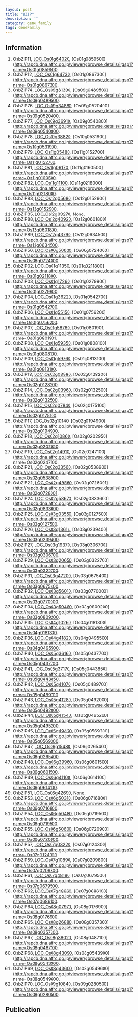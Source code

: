 ```yaml
---
layout: post
title: "BZIP"
description: ""
category: gene family
tags: GeneFamily
---
```


## Information
1. OsbZIP11, [LOC_Os01g64020](http://rice.plantbiology.msu.edu/cgi-bin/ORF_infopage.cgi?orf=LOC_Os01g64020), [Os01g0859500](http://rapdb.dna.affrc.go.jp/viewer/gbrowse_details/irgsp1?name=Os01g0859500.
2. OsbZIP12, [LOC_Os01g64730](http://rice.plantbiology.msu.edu/cgi-bin/ORF_infopage.cgi?orf=LOC_Os01g64730), [Os01g0867300](http://rapdb.dna.affrc.go.jp/viewer/gbrowse_details/irgsp1?name=Os01g0867300.
3. OsbZIP74, [LOC_Os09g31390](http://rice.plantbiology.msu.edu/cgi-bin/ORF_infopage.cgi?orf=LOC_Os09g31390), [Os09g0489500](http://rapdb.dna.affrc.go.jp/viewer/gbrowse_details/irgsp1?name=Os09g0489500.
4. OsbZIP76, [LOC_Os09g34880](http://rice.plantbiology.msu.edu/cgi-bin/ORF_infopage.cgi?orf=LOC_Os09g34880), [Os09g0520400](http://rapdb.dna.affrc.go.jp/viewer/gbrowse_details/irgsp1?name=Os09g0520400.
5. OsbZIP77, [LOC_Os09g36910](http://rice.plantbiology.msu.edu/cgi-bin/ORF_infopage.cgi?orf=LOC_Os09g36910), [Os09g0540800](http://rapdb.dna.affrc.go.jp/viewer/gbrowse_details/irgsp1?name=Os09g0540800.
6. OsbZIP78, [LOC_Os10g38820](http://rice.plantbiology.msu.edu/cgi-bin/ORF_infopage.cgi?orf=LOC_Os10g38820), [Os10g0531900](http://rapdb.dna.affrc.go.jp/viewer/gbrowse_details/irgsp1?name=Os10g0531900.
7. OsbZIP79, [LOC_Os11g05480](http://rice.plantbiology.msu.edu/cgi-bin/ORF_infopage.cgi?orf=LOC_Os11g05480), [Os11g0152700](http://rapdb.dna.affrc.go.jp/viewer/gbrowse_details/irgsp1?name=Os11g0152700.
8. OsbZIP81, [LOC_Os11g06170](http://rice.plantbiology.msu.edu/cgi-bin/ORF_infopage.cgi?orf=LOC_Os11g06170), [Os11g0160500](http://rapdb.dna.affrc.go.jp/viewer/gbrowse_details/irgsp1?name=Os11g0160500.
9. OsbZIP82, [LOC_Os11g11100](http://rice.plantbiology.msu.edu/cgi-bin/ORF_infopage.cgi?orf=LOC_Os11g11100), [Os11g0218000](http://rapdb.dna.affrc.go.jp/viewer/gbrowse_details/irgsp1?name=Os11g0218000.
10. OsbZIP83, [LOC_Os12g05680](http://rice.plantbiology.msu.edu/cgi-bin/ORF_infopage.cgi?orf=LOC_Os12g05680), [Os12g0152900](http://rapdb.dna.affrc.go.jp/viewer/gbrowse_details/irgsp1?name=Os12g0152900.
11. OsbZIP85, [LOC_Os12g09270](http://rice.plantbiology.msu.edu/cgi-bin/ORF_infopage.cgi?orf=LOC_Os12g09270), None.
12. OsbZIP88, [LOC_Os12g40920](http://rice.plantbiology.msu.edu/cgi-bin/ORF_infopage.cgi?orf=LOC_Os12g40920), [Os12g0601800](http://rapdb.dna.affrc.go.jp/viewer/gbrowse_details/irgsp1?name=Os12g0601800.
13. OsbZIP89, [LOC_Os12g43790](http://rice.plantbiology.msu.edu/cgi-bin/ORF_infopage.cgi?orf=LOC_Os12g43790), [Os12g0634500](http://rapdb.dna.affrc.go.jp/viewer/gbrowse_details/irgsp1?name=Os12g0634500.
14. OsbZIP56, [LOC_Os06g50830](http://rice.plantbiology.msu.edu/cgi-bin/ORF_infopage.cgi?orf=LOC_Os06g50830), [Os06g0724000](http://rapdb.dna.affrc.go.jp/viewer/gbrowse_details/irgsp1?name=Os06g0724000.
15. OsbZIP02, [LOC_Os01g11350](http://rice.plantbiology.msu.edu/cgi-bin/ORF_infopage.cgi?orf=LOC_Os01g11350), [Os01g0211800](http://rapdb.dna.affrc.go.jp/viewer/gbrowse_details/irgsp1?name=Os01g0211800.
16. OsbZIP03, [LOC_Os01g17260](http://rice.plantbiology.msu.edu/cgi-bin/ORF_infopage.cgi?orf=LOC_Os01g17260), [Os01g0279900](http://rapdb.dna.affrc.go.jp/viewer/gbrowse_details/irgsp1?name=Os01g0279900.
17. OsbZIP04, [LOC_Os01g36220](http://rice.plantbiology.msu.edu/cgi-bin/ORF_infopage.cgi?orf=LOC_Os01g36220), [Os01g0542700](http://rapdb.dna.affrc.go.jp/viewer/gbrowse_details/irgsp1?name=Os01g0542700.
18. OsbZIP06, [LOC_Os01g55150](http://rice.plantbiology.msu.edu/cgi-bin/ORF_infopage.cgi?orf=LOC_Os01g55150), [Os01g0756200](http://rapdb.dna.affrc.go.jp/viewer/gbrowse_details/irgsp1?name=Os01g0756200.
19. OsbZIP07, [LOC_Os01g58760](http://rice.plantbiology.msu.edu/cgi-bin/ORF_infopage.cgi?orf=LOC_Os01g58760), [Os01g0801901](http://rapdb.dna.affrc.go.jp/viewer/gbrowse_details/irgsp1?name=Os01g0801901.
20. OsbZIP08, [LOC_Os01g59350](http://rice.plantbiology.msu.edu/cgi-bin/ORF_infopage.cgi?orf=LOC_Os01g59350), [Os01g0808100](http://rapdb.dna.affrc.go.jp/viewer/gbrowse_details/irgsp1?name=Os01g0808100.
21. OsbZIP09, [LOC_Os01g59760](http://rice.plantbiology.msu.edu/cgi-bin/ORF_infopage.cgi?orf=LOC_Os01g59760), [Os01g0813100](http://rapdb.dna.affrc.go.jp/viewer/gbrowse_details/irgsp1?name=Os01g0813100.
22. OsbZIP13, [LOC_Os02g03580](http://rice.plantbiology.msu.edu/cgi-bin/ORF_infopage.cgi?orf=LOC_Os02g03580), [Os02g0128200](http://rapdb.dna.affrc.go.jp/viewer/gbrowse_details/irgsp1?name=Os02g0128200.
23. OsbZIP14, [LOC_Os02g03960](http://rice.plantbiology.msu.edu/cgi-bin/ORF_infopage.cgi?orf=LOC_Os02g03960), [Os02g0132500](http://rapdb.dna.affrc.go.jp/viewer/gbrowse_details/irgsp1?name=Os02g0132500.
24. OsbZIP15, [LOC_Os02g07840](http://rice.plantbiology.msu.edu/cgi-bin/ORF_infopage.cgi?orf=LOC_Os02g07840), [Os02g0175100](http://rapdb.dna.affrc.go.jp/viewer/gbrowse_details/irgsp1?name=Os02g0175100.
25. OsbZIP17, [LOC_Os02g10140](http://rice.plantbiology.msu.edu/cgi-bin/ORF_infopage.cgi?orf=LOC_Os02g10140), [Os02g0194900](http://rapdb.dna.affrc.go.jp/viewer/gbrowse_details/irgsp1?name=Os02g0194900.
26. OsbZIP18, [LOC_Os02g10860](http://rice.plantbiology.msu.edu/cgi-bin/ORF_infopage.cgi?orf=LOC_Os02g10860), [Os02g0202950](http://rapdb.dna.affrc.go.jp/viewer/gbrowse_details/irgsp1?name=Os02g0202950.
27. OsbZIP19, [LOC_Os02g14910](http://rice.plantbiology.msu.edu/cgi-bin/ORF_infopage.cgi?orf=LOC_Os02g14910), [Os02g0247100](http://rapdb.dna.affrc.go.jp/viewer/gbrowse_details/irgsp1?name=Os02g0247100.
28. OsbZIP21, [LOC_Os02g33560](http://rice.plantbiology.msu.edu/cgi-bin/ORF_infopage.cgi?orf=LOC_Os02g33560), [Os02g0538900](http://rapdb.dna.affrc.go.jp/viewer/gbrowse_details/irgsp1?name=Os02g0538900.
29. OsbZIP22, [LOC_Os02g49560](http://rice.plantbiology.msu.edu/cgi-bin/ORF_infopage.cgi?orf=LOC_Os02g49560), [Os02g0728001](http://rapdb.dna.affrc.go.jp/viewer/gbrowse_details/irgsp1?name=Os02g0728001.
30. OsbZIP24, [LOC_Os02g58670](http://rice.plantbiology.msu.edu/cgi-bin/ORF_infopage.cgi?orf=LOC_Os02g58670), [Os02g0833600](http://rapdb.dna.affrc.go.jp/viewer/gbrowse_details/irgsp1?name=Os02g0833600.
31. OsbZIP25, [LOC_Os03g03550](http://rice.plantbiology.msu.edu/cgi-bin/ORF_infopage.cgi?orf=LOC_Os03g03550), [Os03g0127500](http://rapdb.dna.affrc.go.jp/viewer/gbrowse_details/irgsp1?name=Os03g0127500.
32. OsbZIP26, [LOC_Os03g13614](http://rice.plantbiology.msu.edu/cgi-bin/ORF_infopage.cgi?orf=LOC_Os03g13614), [Os03g0239400](http://rapdb.dna.affrc.go.jp/viewer/gbrowse_details/irgsp1?name=Os03g0239400.
33. OsbZIP27, [LOC_Os03g19370](http://rice.plantbiology.msu.edu/cgi-bin/ORF_infopage.cgi?orf=LOC_Os03g19370), [Os03g0306700](http://rapdb.dna.affrc.go.jp/viewer/gbrowse_details/irgsp1?name=Os03g0306700.
34. OsbZIP29, [LOC_Os03g20650](http://rice.plantbiology.msu.edu/cgi-bin/ORF_infopage.cgi?orf=LOC_Os03g20650), [Os03g0322700](http://rapdb.dna.affrc.go.jp/viewer/gbrowse_details/irgsp1?name=Os03g0322700.
35. OsbZIP31, [LOC_Os03g47200](http://rice.plantbiology.msu.edu/cgi-bin/ORF_infopage.cgi?orf=LOC_Os03g47200), [Os03g0675400](http://rapdb.dna.affrc.go.jp/viewer/gbrowse_details/irgsp1?name=Os03g0675400.
36. OsbZIP32, [LOC_Os03g56010](http://rice.plantbiology.msu.edu/cgi-bin/ORF_infopage.cgi?orf=LOC_Os03g56010), [Os03g0770000](http://rapdb.dna.affrc.go.jp/viewer/gbrowse_details/irgsp1?name=Os03g0770000.
37. OsbZIP34, [LOC_Os03g59460](http://rice.plantbiology.msu.edu/cgi-bin/ORF_infopage.cgi?orf=LOC_Os03g59460), [Os03g0809200](http://rapdb.dna.affrc.go.jp/viewer/gbrowse_details/irgsp1?name=Os03g0809200.
38. OsbZIP35, [LOC_Os04g10260](http://rice.plantbiology.msu.edu/cgi-bin/ORF_infopage.cgi?orf=LOC_Os04g10260), [Os04g0181300](http://rapdb.dna.affrc.go.jp/viewer/gbrowse_details/irgsp1?name=Os04g0181300.
39. OsbZIP36, [LOC_Os04g41820](http://rice.plantbiology.msu.edu/cgi-bin/ORF_infopage.cgi?orf=LOC_Os04g41820), [Os04g0495500](http://rapdb.dna.affrc.go.jp/viewer/gbrowse_details/irgsp1?name=Os04g0495500.
40. OsbZIP40, [LOC_Os05g36160](http://rice.plantbiology.msu.edu/cgi-bin/ORF_infopage.cgi?orf=LOC_Os05g36160), [Os05g0437700](http://rapdb.dna.affrc.go.jp/viewer/gbrowse_details/irgsp1?name=Os05g0437700.
41. OsbZIP41, [LOC_Os05g37170](http://rice.plantbiology.msu.edu/cgi-bin/ORF_infopage.cgi?orf=LOC_Os05g37170), [Os05g0443850](http://rapdb.dna.affrc.go.jp/viewer/gbrowse_details/irgsp1?name=Os05g0443850.
42. OsbZIP42, [LOC_Os05g41070](http://rice.plantbiology.msu.edu/cgi-bin/ORF_infopage.cgi?orf=LOC_Os05g41070), [Os05g0489700](http://rapdb.dna.affrc.go.jp/viewer/gbrowse_details/irgsp1?name=Os05g0489700.
43. OsbZIP43, [LOC_Os05g41280](http://rice.plantbiology.msu.edu/cgi-bin/ORF_infopage.cgi?orf=LOC_Os05g41280), [Os05g0492000](http://rapdb.dna.affrc.go.jp/viewer/gbrowse_details/irgsp1?name=Os05g0492000.
44. OsbZIP44, [LOC_Os05g41540](http://rice.plantbiology.msu.edu/cgi-bin/ORF_infopage.cgi?orf=LOC_Os05g41540), [Os05g0495200](http://rapdb.dna.affrc.go.jp/viewer/gbrowse_details/irgsp1?name=Os05g0495200.
45. OsbZIP45, [LOC_Os05g49420](http://rice.plantbiology.msu.edu/cgi-bin/ORF_infopage.cgi?orf=LOC_Os05g49420), [Os05g0569300](http://rapdb.dna.affrc.go.jp/viewer/gbrowse_details/irgsp1?name=Os05g0569300.
46. OsbZIP47, [LOC_Os06g15480](http://rice.plantbiology.msu.edu/cgi-bin/ORF_infopage.cgi?orf=LOC_Os06g15480), [Os06g0265400](http://rapdb.dna.affrc.go.jp/viewer/gbrowse_details/irgsp1?name=Os06g0265400.
47. OsbZIP48, [LOC_Os06g39960](http://rice.plantbiology.msu.edu/cgi-bin/ORF_infopage.cgi?orf=LOC_Os06g39960), [Os06g0601500](http://rapdb.dna.affrc.go.jp/viewer/gbrowse_details/irgsp1?name=Os06g0601500.
48. OsbZIP49, [LOC_Os06g41100](http://rice.plantbiology.msu.edu/cgi-bin/ORF_infopage.cgi?orf=LOC_Os06g41100), [Os06g0614100](http://rapdb.dna.affrc.go.jp/viewer/gbrowse_details/irgsp1?name=Os06g0614100.
49. OsbZIP51, [LOC_Os06g42690](http://rice.plantbiology.msu.edu/cgi-bin/ORF_infopage.cgi?orf=LOC_Os06g42690), None.
50. OsbZIP53, [LOC_Os06g50310](http://rice.plantbiology.msu.edu/cgi-bin/ORF_infopage.cgi?orf=LOC_Os06g50310), [Os06g0716800](http://rapdb.dna.affrc.go.jp/viewer/gbrowse_details/irgsp1?name=Os06g0716800.
51. OsbZIP54, [LOC_Os06g50480](http://rice.plantbiology.msu.edu/cgi-bin/ORF_infopage.cgi?orf=LOC_Os06g50480), [Os06g0719500](http://rapdb.dna.affrc.go.jp/viewer/gbrowse_details/irgsp1?name=Os06g0719500.
52. OsbZIP55, [LOC_Os06g50600](http://rice.plantbiology.msu.edu/cgi-bin/ORF_infopage.cgi?orf=LOC_Os06g50600), [Os06g0720900](http://rapdb.dna.affrc.go.jp/viewer/gbrowse_details/irgsp1?name=Os06g0720900.
53. OsbZIP57, [LOC_Os07g03220](http://rice.plantbiology.msu.edu/cgi-bin/ORF_infopage.cgi?orf=LOC_Os07g03220), [Os07g0124300](http://rapdb.dna.affrc.go.jp/viewer/gbrowse_details/irgsp1?name=Os07g0124300.
54. OsbZIP59, [LOC_Os07g10890](http://rice.plantbiology.msu.edu/cgi-bin/ORF_infopage.cgi?orf=LOC_Os07g10890), [Os07g0209800](http://rapdb.dna.affrc.go.jp/viewer/gbrowse_details/irgsp1?name=Os07g0209800.
55. OsbZIP61, [LOC_Os07g48180](http://rice.plantbiology.msu.edu/cgi-bin/ORF_infopage.cgi?orf=LOC_Os07g48180), [Os07g0679500](http://rapdb.dna.affrc.go.jp/viewer/gbrowse_details/irgsp1?name=Os07g0679500.
56. OsbZIP62, [LOC_Os07g48660](http://rice.plantbiology.msu.edu/cgi-bin/ORF_infopage.cgi?orf=LOC_Os07g48660), [Os07g0686100](http://rapdb.dna.affrc.go.jp/viewer/gbrowse_details/irgsp1?name=Os07g0686100.
57. OsbZIP64, [LOC_Os08g07970](http://rice.plantbiology.msu.edu/cgi-bin/ORF_infopage.cgi?orf=LOC_Os08g07970), [Os08g0176900](http://rapdb.dna.affrc.go.jp/viewer/gbrowse_details/irgsp1?name=Os08g0176900.
58. OsbZIP65, [LOC_Os08g26880](http://rice.plantbiology.msu.edu/cgi-bin/ORF_infopage.cgi?orf=LOC_Os08g26880), [Os08g0357300](http://rapdb.dna.affrc.go.jp/viewer/gbrowse_details/irgsp1?name=Os08g0357300.
59. OsbZIP67, [LOC_Os08g38020](http://rice.plantbiology.msu.edu/cgi-bin/ORF_infopage.cgi?orf=LOC_Os08g38020), [Os08g0487100](http://rapdb.dna.affrc.go.jp/viewer/gbrowse_details/irgsp1?name=Os08g0487100.
60. OsbZIP68, [LOC_Os08g43090](http://rice.plantbiology.msu.edu/cgi-bin/ORF_infopage.cgi?orf=LOC_Os08g43090), [Os08g0543900](http://rapdb.dna.affrc.go.jp/viewer/gbrowse_details/irgsp1?name=Os08g0543900.
61. OsbZIP69, [LOC_Os08g43600](http://rice.plantbiology.msu.edu/cgi-bin/ORF_infopage.cgi?orf=LOC_Os08g43600), [Os08g0549600](http://rapdb.dna.affrc.go.jp/viewer/gbrowse_details/irgsp1?name=Os08g0549600.
62. OsbZIP70, [LOC_Os09g10840](http://rice.plantbiology.msu.edu/cgi-bin/ORF_infopage.cgi?orf=LOC_Os09g10840), [Os09g0280500](http://rapdb.dna.affrc.go.jp/viewer/gbrowse_details/irgsp1?name=Os09g0280500.

## Publication


